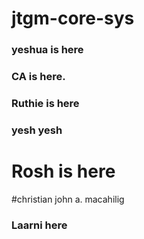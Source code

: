# jtgm-core-sys

### yeshua is here

### CA is here.

### Ruthie is here



### yesh yesh 

# Rosh is here

#christian john a. macahilig

### Laarni here